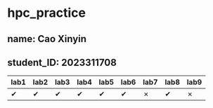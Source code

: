 # hpc_practice
## name: Cao Xinyin
## student_ID: 2023311708

lab1|lab2|lab3|lab4|lab5|lab6|lab7|lab8|lab9
---|---|---|---|---|---|---|---|---
&#10004;|&#10004;|&#10004;|&#10004;|&#10004;|&#10004;|&#10007;|&#10004;|&#10007;
